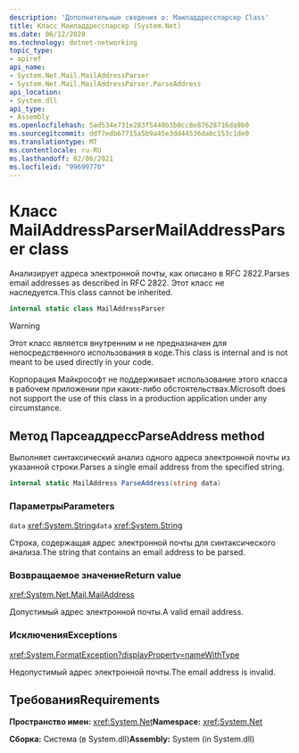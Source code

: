 ```yaml
---
description: 'Дополнительные сведения о: Маиладдресспарсер Class'
title: Класс Маиладдресспарсер (System.Net)
ms.date: 06/12/2020
ms.technology: dotnet-networking
topic_type:
- apiref
api_name:
- System.Net.Mail.MailAddressParser
- System.Net.Mail.MailAddressParser.ParseAddress
api_location:
- System.dll
api_type:
- Assembly
ms.openlocfilehash: 5ad534e731e283f5449b3b8cc8e87628716da9b0
ms.sourcegitcommit: ddf7edb67715a5b9a45e3dd44536dabc153c1de0
ms.translationtype: MT
ms.contentlocale: ru-RU
ms.lasthandoff: 02/06/2021
ms.locfileid: "99699770"
---
```

# <a name="mailaddressparser-class"></a><span data-ttu-id="55e0f-103">Класс MailAddressParser</span><span class="sxs-lookup"><span data-stu-id="55e0f-103">MailAddressParser class</span></span>

<span data-ttu-id="55e0f-104">Анализирует адреса электронной почты, как описано в RFC 2822.</span><span class="sxs-lookup"><span data-stu-id="55e0f-104">Parses email addresses as described in RFC 2822.</span></span> <span data-ttu-id="55e0f-105">Этот класс не наследуется.</span><span class="sxs-lookup"><span data-stu-id="55e0f-105">This class cannot be inherited.</span></span>

```csharp
internal static class MailAddressParser
```

> [!WARNING]
> <span data-ttu-id="55e0f-106">Этот класс является внутренним и не предназначен для непосредственного использования в коде.</span><span class="sxs-lookup"><span data-stu-id="55e0f-106">This class is internal and is not meant to be used directly in your code.</span></span>
>
> <span data-ttu-id="55e0f-107">Корпорация Майкрософт не поддерживает использование этого класса в рабочем приложении при каких-либо обстоятельствах.</span><span class="sxs-lookup"><span data-stu-id="55e0f-107">Microsoft does not support the use of this class in a production application under any circumstance.</span></span>

## <a name="parseaddress-method"></a><span data-ttu-id="55e0f-108">Метод Парсеаддресс</span><span class="sxs-lookup"><span data-stu-id="55e0f-108">ParseAddress method</span></span>

<span data-ttu-id="55e0f-109">Выполняет синтаксический анализ одного адреса электронной почты из указанной строки.</span><span class="sxs-lookup"><span data-stu-id="55e0f-109">Parses a single email address from the specified string.</span></span>

```csharp
internal static MailAddress ParseAddress(string data)
```

### <a name="parameters"></a><span data-ttu-id="55e0f-110">Параметры</span><span class="sxs-lookup"><span data-stu-id="55e0f-110">Parameters</span></span>

<span data-ttu-id="55e0f-111">`data` <xref:System.String></span><span class="sxs-lookup"><span data-stu-id="55e0f-111">`data` <xref:System.String></span></span>

<span data-ttu-id="55e0f-112">Строка, содержащая адрес электронной почты для синтаксического анализа.</span><span class="sxs-lookup"><span data-stu-id="55e0f-112">The string that contains an email address to be parsed.</span></span>

### <a name="return-value"></a><span data-ttu-id="55e0f-113">Возвращаемое значение</span><span class="sxs-lookup"><span data-stu-id="55e0f-113">Return value</span></span>

<xref:System.Net.Mail.MailAddress>

<span data-ttu-id="55e0f-114">Допустимый адрес электронной почты.</span><span class="sxs-lookup"><span data-stu-id="55e0f-114">A valid email address.</span></span>

### <a name="exceptions"></a><span data-ttu-id="55e0f-115">Исключения</span><span class="sxs-lookup"><span data-stu-id="55e0f-115">Exceptions</span></span>

<xref:System.FormatException?displayProperty=nameWithType>

<span data-ttu-id="55e0f-116">Недопустимый адрес электронной почты.</span><span class="sxs-lookup"><span data-stu-id="55e0f-116">The email address is invalid.</span></span>

## <a name="requirements"></a><span data-ttu-id="55e0f-117">Требования</span><span class="sxs-lookup"><span data-stu-id="55e0f-117">Requirements</span></span>

<span data-ttu-id="55e0f-118">**Пространство имен:** <xref:System.Net></span><span class="sxs-lookup"><span data-stu-id="55e0f-118">**Namespace:** <xref:System.Net></span></span>

<span data-ttu-id="55e0f-119">**Сборка:** Система (в System.dll)</span><span class="sxs-lookup"><span data-stu-id="55e0f-119">**Assembly:** System (in System.dll)</span></span>
